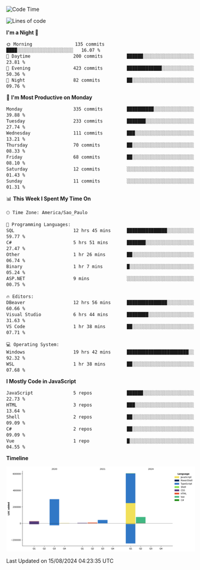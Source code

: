 <!--START_SECTION:waka-->
![Code Time](http://img.shields.io/badge/Code%20Time-2%2C626%20hrs%2040%20mins-blue)

![Lines of code](https://img.shields.io/badge/From%20Hello%20World%20I%27ve%20Written-1.1%20million%20lines%20of%20code-blue)

**I'm a Night 🦉** 

```text
🌞 Morning                135 commits         ████░░░░░░░░░░░░░░░░░░░░░   16.07 % 
🌆 Daytime                200 commits         ██████░░░░░░░░░░░░░░░░░░░   23.81 % 
🌃 Evening                423 commits         █████████████░░░░░░░░░░░░   50.36 % 
🌙 Night                  82 commits          ██░░░░░░░░░░░░░░░░░░░░░░░   09.76 % 
```
📅 **I'm Most Productive on Monday** 

```text
Monday                   335 commits         ██████████░░░░░░░░░░░░░░░   39.88 % 
Tuesday                  233 commits         ███████░░░░░░░░░░░░░░░░░░   27.74 % 
Wednesday                111 commits         ███░░░░░░░░░░░░░░░░░░░░░░   13.21 % 
Thursday                 70 commits          ██░░░░░░░░░░░░░░░░░░░░░░░   08.33 % 
Friday                   68 commits          ██░░░░░░░░░░░░░░░░░░░░░░░   08.10 % 
Saturday                 12 commits          ░░░░░░░░░░░░░░░░░░░░░░░░░   01.43 % 
Sunday                   11 commits          ░░░░░░░░░░░░░░░░░░░░░░░░░   01.31 % 
```


📊 **This Week I Spent My Time On** 

```text
🕑︎ Time Zone: America/Sao_Paulo

💬 Programming Languages: 
SQL                      12 hrs 45 mins      ███████████████░░░░░░░░░░   59.77 % 
C#                       5 hrs 51 mins       ███████░░░░░░░░░░░░░░░░░░   27.47 % 
Other                    1 hr 26 mins        ██░░░░░░░░░░░░░░░░░░░░░░░   06.74 % 
Binary                   1 hr 7 mins         █░░░░░░░░░░░░░░░░░░░░░░░░   05.24 % 
ASP.NET                  9 mins              ░░░░░░░░░░░░░░░░░░░░░░░░░   00.75 % 

🔥 Editors: 
DBeaver                  12 hrs 56 mins      ███████████████░░░░░░░░░░   60.66 % 
Visual Studio            6 hrs 44 mins       ████████░░░░░░░░░░░░░░░░░   31.63 % 
VS Code                  1 hr 38 mins        ██░░░░░░░░░░░░░░░░░░░░░░░   07.71 % 

💻 Operating System: 
Windows                  19 hrs 42 mins      ███████████████████████░░   92.32 % 
WSL                      1 hr 38 mins        ██░░░░░░░░░░░░░░░░░░░░░░░   07.68 % 
```

**I Mostly Code in JavaScript** 

```text
JavaScript               5 repos             ██████░░░░░░░░░░░░░░░░░░░   22.73 % 
HTML                     3 repos             ███░░░░░░░░░░░░░░░░░░░░░░   13.64 % 
Shell                    2 repos             ██░░░░░░░░░░░░░░░░░░░░░░░   09.09 % 
C#                       2 repos             ██░░░░░░░░░░░░░░░░░░░░░░░   09.09 % 
Vue                      1 repo              █░░░░░░░░░░░░░░░░░░░░░░░░   04.55 % 
```



**Timeline**

![Lines of Code chart](https://raw.githubusercontent.com/jonhoffmam/jonhoffmam/master/assets/bar_graph.png)


 Last Updated on 15/08/2024 04:23:35 UTC
<!--END_SECTION:waka-->

